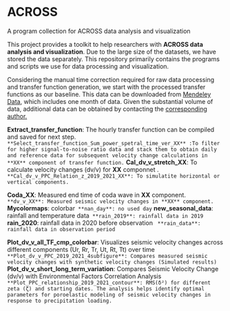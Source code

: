 # ACROSS
A program collection for ACROSS data analysis and visualization

This project provides a toolkit to help researchers with **ACROSS data analysis and visualization**. Due to the large size of the datasets, we have stored the data separately. This repository primarily contains the programs and scripts we use for data processing and visualization.

Considering the manual time correction required for raw data processing and transfer function generation, we start with the processed transfer functions as our baseline. This data can be downloaded from [Mendeley Data](https://data.mendeley.com/preview/p7nw36tbbf?a=67361f27-f595-4482-a322-f00a0f994cab), which includes one month of data. Given the substantial volume of data, additional data can be obtained by contacting the <ins>corresponding author<ins>.

**Extract_transfer_function**: The hourly transfer function can be compiled and saved for next step.``
**Select_transfer_function_Sum_power_spetral_time_ver_XX** :To filter for higher signal-to-noise ratio data and stack them to obtain daily and reference data for subsequent velocity change calculations in **XX** component of transfer function.``
**Cal_dv_v_stretch_XX**: To calculate velocity changes (dv/v) for **XX** componnet .``
**Cal_dv_v_PPC_Relation_z_2019_2021_XX**: To simulatite horizontal or vertical components.``

**Coda_XX**: Measured end time of coda wave in **XX** component.``
**dv_v_XX**: Measured seismic velocity changes in **XX** component.``
**Mycolormaps**: colorbar``
**nan_day**: no used day``
**new_seasonal_data**: rainfall and temperature data``
**rain_2019**: rainfall data in 2019``
**rain_2020**: rainfall data in 2020 before observation ``
**rain_data**: rainfall data in observation period``

**Plot_dv_v_all_TF_cmp_colorbar**: Visualizes seismic velocity changes across different components (Ur, Rr, Tr, Ut, Rt, Tt) over time``
**Plot_dv_v_PPC_2019_2021_4subfigure**: Compares measured seismic velocity changes with synthetic velocity changes (Simulated results)``
**Plot_dv_v_short_long_term_variation**: Compares Seismic Velocity Change (dv/v) with Environmental Factors Correlation Analysis``
**Plot_PPC_relationship_2019_2021_contour**: RMS(δ²) for different zeta (ζ) and starting dates. The analysis helps identify optimal parameters for poroelastic modeling of seismic velocity changes in response to precipitation loading.``
